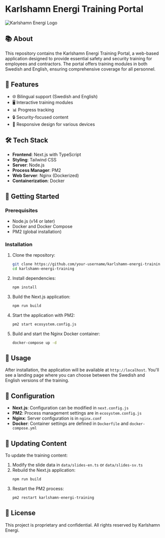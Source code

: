 # Karlshamn Energi Training Portal

![Karlshamn Energi Logo](https://im16.inviewer.se/skiss/99/99KEOU1WQI.jpg)

## 📚 About

This repository contains the Karlshamn Energi Training Portal, a web-based application designed to provide essential safety and security training for employees and contractors. The portal offers training modules in both Swedish and English, ensuring comprehensive coverage for all personnel.

## 🌟 Features

- 🌐 Bilingual support (Swedish and English)
- 🖥️ Interactive training modules
- 📊 Progress tracking
- 🔒 Security-focused content
- 🎨 Responsive design for various devices

## 🛠️ Tech Stack

- **Frontend**: Next.js with TypeScript
- **Styling**: Tailwind CSS
- **Server**: Node.js
- **Process Manager**: PM2
- **Web Server**: Nginx (Dockerized)
- **Containerization**: Docker

## 🚀 Getting Started

### Prerequisites

- Node.js (v14 or later)
- Docker and Docker Compose
- PM2 (global installation)

### Installation

1. Clone the repository:
   ```bash
   git clone https://github.com/your-username/karlshamn-energi-training.git
   cd karlshamn-energi-training
   ```

2. Install dependencies:
   ```bash
   npm install
   ```

3. Build the Next.js application:
   ```bash
   npm run build
   ```

4. Start the application with PM2:
   ```bash
   pm2 start ecosystem.config.js
   ```

5. Build and start the Nginx Docker container:
   ```bash
   docker-compose up -d
   ```

## 📖 Usage

After installation, the application will be available at `http://localhost`. You'll see a landing page where you can choose between the Swedish and English versions of the training.

## 🔧 Configuration

- **Next.js**: Configuration can be modified in `next.config.js`
- **PM2**: Process management settings are in `ecosystem.config.js`
- **Nginx**: Server configuration is in `nginx.conf`
- **Docker**: Container settings are defined in `Dockerfile` and `docker-compose.yml`

## 🔄 Updating Content

To update the training content:

1. Modify the slide data in `data/slides-en.ts` or `data/slides-sv.ts`
2. Rebuild the Next.js application:
   ```bash
   npm run build
   ```
3. Restart the PM2 process:
   ```bash
   pm2 restart karlshamn-energi-training
   ```

## 📄 License

This project is proprietary and confidential. All rights reserved by Karlshamn Energi.
